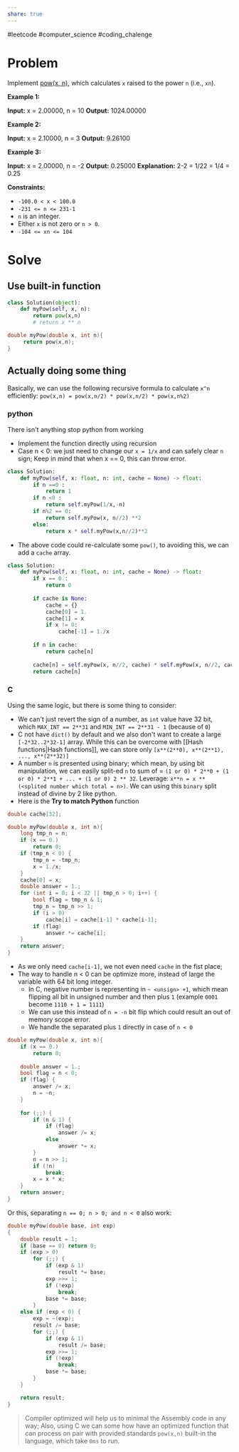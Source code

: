 ```yaml
---
share: true
---
```

#leetcode #computer_science #coding_chalenge

# Problem

Implement [pow(x, n)](http://www.cplusplus.com/reference/valarray/pow/), which calculates `x` raised to the power `n` (i.e., `xn`).

**Example 1:**

**Input:** x = 2.00000, n = 10
**Output:** 1024.00000

**Example 2:**

**Input:** x = 2.10000, n = 3
**Output:** 9.26100

**Example 3:**

**Input:** x = 2.00000, n = -2
**Output:** 0.25000
**Explanation:** 2-2 = 1/22 = 1/4 = 0.25

**Constraints:**

- `-100.0 < x < 100.0`
- `-231 <= n <= 231-1`
- `n` is an integer.
- Either `x` is not zero or `n > 0`.
- `-104 <= xn <= 104`

# Solve

## Use built-in function

```python
class Solution(object):
    def myPow(self, x, n):
        return pow(x,n)
        # return x ** n
```

```c
double myPow(double x, int n){
     return pow(x,n);
}
```

## Actually doing some thing
Basically, we can use the following recursive formula to calculate `x^n` efficiently:
`pow(x,n) = pow(x,n/2) * pow(x,n/2) * pow(x,n%2)`

### python
There isn't anything stop python from working
- Implement the function directly using recursion
- Case n < 0: we just need to change our `x = 1/x` and can safely clear `n` sign; Keep in mind that when x == 0, this can throw error. 
```python
class Solution:
    def myPow(self, x: float, n: int, cache = None) -> float:
        if n ==0 :
            return 1
        if n <0 :
            return self.myPow(1/x,-n)
        if n%2 == 0:
            return self.myPow(x, n//2) **2
        else:
            return x * self.myPow(x,n//2)**2
```

- The above code could re-calculate some `pow()`, to avoiding this, we can add a `cache` array.
```python
class Solution:
    def myPow(self, x: float, n: int, cache = None) -> float:
        if x == 0.:
            return 0
        
        if cache is None:
            cache = {}
            cache[0] = 1.
            cache[1] = x
            if x != 0:
                cache[-1] = 1./x
        
        if n in cache:
            return cache[n]
        
        cache[n] = self.myPow(x, n//2, cache) * self.myPow(x, n//2, cache)* self.myPow(x, n%2, cache)
        return cache[n]
```

### C
Using the same logic, but there is some thing to consider:
- We can't just revert the sign of a number, as `int` value have 32 bit, which  `MAX_INT == 2**31` and `MIN_INT == 2**31 - 1` (because of `0`) 
- C not have `dict()` by default and we also don't want to create a large `[-2*32..2*32-1]` array. While this can be overcome with [[Hash functions|Hash functions]], we can store only `[x**(2**0), x**(2**1), ..., x**(2**32)]` 
- A number `n` is presented using binary; which mean, by using bit manipulation, we can easily split-ed `n`  to sum of = `(1 or 0) * 2**0 + (1 or 0) * 2**1 + ... + (1 or 0) 2 ** 32`. Leverage: `x**n = x ** (<splited number which total = n>)`. We can using this `binary` split instead of divine by 2 like python.
- Here is the **Try to match Python** function
```c
double cache[32];

double myPow(double x, int n){
    long tmp_n = n;
    if (x == 0.)
        return 0;
    if (tmp_n < 0) {
        tmp_n = -tmp_n;
        x = 1./x;
    }
    cache[0] = x;
    double answer = 1.;
    for (int i = 0; i < 32 || tmp_n > 0; i++) {
        bool flag = tmp_n & 1;
        tmp_n = tmp_n >> 1;
        if (i > 0)
            cache[i] = cache[i-1] * cache[i-1];
        if (flag)
            answer *= cache[i];
    }
    return answer;
}
```

- As we only need `cache[i-1]`, we not even need `cache` in the fist place;
- The way to handle n < 0 can be optimize more, instead of large the variable with 64 bit long integer.
    - In C, negative number is representing in `~ <unsign> +1`, which mean flipping all bit in unsigned number and then plus `1` (example `0001` become `1110 + 1 = 1111`)
    - We can use this instead of `n = -n` bit flip which could result an out of memory scope error.
    - We handle the separated plus `1` directly in case of `n < 0`  
```c
double myPow(double x, int n){
    if (x == 0.)
        return 0;
    
    double answer = 1.;
    bool flag = n < 0;
    if (flag) {
        answer /= x;
        n = ~n;
    }
    
    for (;;) {
        if (n & 1) {
            if (flag)
                answer /= x;
            else
                answer *= x;
        }
        n = n >> 1;
        if (!n)
            break;
        x = x * x;
    }
    return answer;
}
```

Or this, separating `n == 0; n > 0; and n < 0` also work:
```c
double myPow(double base, int exp)
{
    double result = 1;
    if (base == 0) return 0;
    if (exp > 0)
        for (;;) {
            if (exp & 1)
                result *= base;
            exp >>= 1;
            if (!exp)
                break;
            base *= base;
        }
    else if (exp < 0) {
        exp = ~(exp);
        result /= base;
        for (;;) {
            if (exp & 1)
                result /= base;
            exp >>= 1;
            if (!exp)
                break;
            base *= base;
        }
    }

    return result;
}
```

> Compiler optimized will help us to minimal the Assembly code in any way; Also, using C we can some how have an optimized function that can process on pair with provided standards `pow(x,n)` built-in the language, which take `0ms` to run.